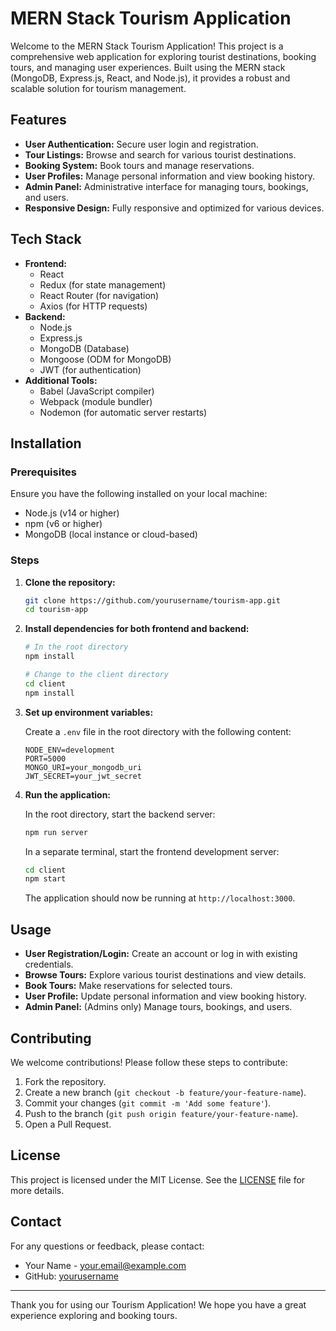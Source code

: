 # MERN Stack Tourism Application

Welcome to the MERN Stack Tourism Application! This project is a comprehensive web application for exploring tourist destinations, booking tours, and managing user experiences. Built using the MERN stack (MongoDB, Express.js, React, and Node.js), it provides a robust and scalable solution for tourism management.

## Features

- **User Authentication:** Secure user login and registration.
- **Tour Listings:** Browse and search for various tourist destinations.
- **Booking System:** Book tours and manage reservations.
- **User Profiles:** Manage personal information and view booking history.
- **Admin Panel:** Administrative interface for managing tours, bookings, and users.
- **Responsive Design:** Fully responsive and optimized for various devices.

## Tech Stack

- **Frontend:**
  - React
  - Redux (for state management)
  - React Router (for navigation)
  - Axios (for HTTP requests)
- **Backend:**
  - Node.js
  - Express.js
  - MongoDB (Database)
  - Mongoose (ODM for MongoDB)
  - JWT (for authentication)
- **Additional Tools:**
  - Babel (JavaScript compiler)
  - Webpack (module bundler)
  - Nodemon (for automatic server restarts)

## Installation

### Prerequisites

Ensure you have the following installed on your local machine:

- Node.js (v14 or higher)
- npm (v6 or higher)
- MongoDB (local instance or cloud-based)

### Steps

1. **Clone the repository:**
    ```sh
    git clone https://github.com/yourusername/tourism-app.git
    cd tourism-app
    ```

2. **Install dependencies for both frontend and backend:**
    ```sh
    # In the root directory
    npm install

    # Change to the client directory
    cd client
    npm install
    ```

3. **Set up environment variables:**

    Create a `.env` file in the root directory with the following content:
    ```
    NODE_ENV=development
    PORT=5000
    MONGO_URI=your_mongodb_uri
    JWT_SECRET=your_jwt_secret
    ```

4. **Run the application:**

    In the root directory, start the backend server:
    ```sh
    npm run server
    ```

    In a separate terminal, start the frontend development server:
    ```sh
    cd client
    npm start
    ```

    The application should now be running at `http://localhost:3000`.

## Usage

- **User Registration/Login:** Create an account or log in with existing credentials.
- **Browse Tours:** Explore various tourist destinations and view details.
- **Book Tours:** Make reservations for selected tours.
- **User Profile:** Update personal information and view booking history.
- **Admin Panel:** (Admins only) Manage tours, bookings, and users.

## Contributing

We welcome contributions! Please follow these steps to contribute:

1. Fork the repository.
2. Create a new branch (`git checkout -b feature/your-feature-name`).
3. Commit your changes (`git commit -m 'Add some feature'`).
4. Push to the branch (`git push origin feature/your-feature-name`).
5. Open a Pull Request.

## License

This project is licensed under the MIT License. See the [LICENSE](LICENSE) file for more details.

## Contact

For any questions or feedback, please contact:

- Your Name - [your.email@example.com](mailto:your.email@example.com)
- GitHub: [yourusername](https://github.com/yourusername)

---

Thank you for using our Tourism Application! We hope you have a great experience exploring and booking tours.
